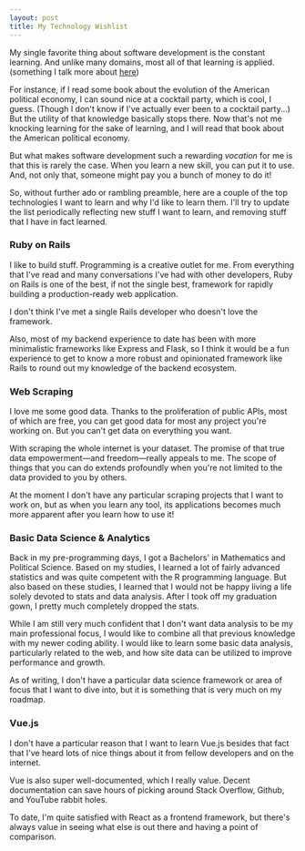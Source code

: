 ```yaml
---
layout: post
title: My Technology Wishlist
---
```


My single favorite thing about software development is the constant learning. And unlike many domains, most all of that learning is applied. (something I talk more about [here](/blog/personal/2020/04/25/Why-I'm-Becoming-a-Developer.html#infinite-learning-opportunity))

For instance, if I read some book about the evolution of the American political economy, I can sound nice at a cocktail party, which is cool, I guess. (Though I don't know if I've actually ever been to a cocktail party...) But the utility of that knowledge basically stops there. Now that's not me knocking learning for the sake of learning, and I will read that book about the American political economy. 

But what makes software development such a rewarding *vocation* for me is that this is rarely the case. When you learn a new skill, you can put it to use. And, not only that, someone might pay you a bunch of money to do it! 

So, without further ado or rambling preamble, here are a couple of the top technologies I want to learn and why I'd like to learn them. I'll try to update the list periodically reflecting new stuff I want to learn, and removing stuff that I have in fact learned. 

<!--more-->

### Ruby on Rails 
I like to build stuff. Programming is a creative outlet for me. From everything that I've read and many conversations I've had with other developers, Ruby on Rails is one of the best, if not the single best, framework for rapidly building a production-ready web application. 

I don't think I've met a single Rails developer who doesn't love the framework.

Also, most of my backend experience to date has been with more minimalistic frameworks like Express and Flask, so I think it would be a fun experience to get to know a more robust and opinionated framework like Rails to round out my knowledge of the backend ecosystem. 

### Web Scraping
I love me some good data. Thanks to the proliferation of public APIs, most of which are free, you can get good data for most any project you're working on. But you can't get data on everything you want. 

With scraping the whole internet is your dataset. The promise of that true data empowerment—and freedom—really appeals to me. The scope of things that you can do extends profoundly when you're not limited to the data provided to you by others. 

At the moment I don't have any particular scraping projects that I want to work on, but as when you learn any tool, its applications becomes much more apparent after you learn how to use it! 

### Basic Data Science & Analytics
Back in my pre-programming days, I got a Bachelors' in Mathematics and Political Science. Based on my studies, I learned a lot of fairly advanced statistics and was quite competent with the R programming language.  But also based on these studies, I learned that I would not be happy living a life solely devoted to stats and data analysis. After I took off my graduation gown, I pretty much completely dropped the stats. 

While I am still very much confident that I don't want data analysis to be my main professional focus, I would like to combine all that previous knowledge with my newer coding ability. I would like to learn some basic data analysis, particularly related to the web, and how site data can be utilized to improve performance and growth. 

As of writing, I don't have a particular data science framework or area of focus that I want to dive into, but it is something that is very much on my roadmap. 

### Vue.js
I don't have a particular reason that I want to learn Vue.js besides that fact that I've heard lots of nice things about it from fellow developers and on the internet. 

Vue is also super well-documented, which I really value. Decent documentation can save hours of picking around Stack Overflow, Github, and YouTube rabbit holes. 

To date, I'm quite satisfied with React as a frontend framework, but there's always value in seeing what else is out there and having a point of comparison. 
